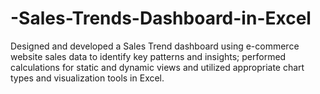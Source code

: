 # -Sales-Trends-Dashboard-in-Excel
Designed and developed a Sales Trend dashboard using e-commerce website sales data to identify key patterns and insights; performed calculations for static and dynamic views and utilized appropriate chart types and visualization tools in Excel.
